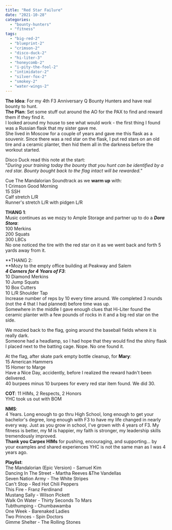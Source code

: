 ```yaml
---
title: "Red Star Failure"
date: "2021-10-28"
categories: 
  - "bounty-hunters"
  - "fitness"
tags: 
  - "big-red-2"
  - "blueprint-2"
  - "crimson-2"
  - "disco-duck-2"
  - "hi-liter-3"
  - "honeycomb-2"
  - "i-pity-the-fool-2"
  - "intimidator-2"
  - "silver-fox-2"
  - "smokey-2"
  - "water-wings-2"
---
```


**The Idea**: For my 4th F3 Anniversary Q Bounty Hunters and have real bounty to hunt.  
**The Plan**: Set some stuff out around the AO for the PAX to find and reward them if they find it.  
I looked around my house to see what would work - the first thing I found was a Russian flask that my sister gave me.  
She lived in Moscow for a couple of years and gave me this flask as a souvenir. Since there was a red star on the flask, I put red stars on an old tire and a ceramic planter, then hid them all in the darkness before the workout started.

Disco Duck read this note at the start:  
"_During your training today the bounty that you hunt can be identified by a red star. Bounty bought back to the flag intact will be rewarded."_

Cue The Mandalorian Soundtrack as we **warm up** with:  
1 Crimson Good Morning  
15 SSH  
Calf stretch L/R  
Runner's stretch L/R with pidgen L/R

**THANG 1**:  
Music continues as we mozy to Ample Storage and partner up to do a **_Dora Stora_**:  
100 Merkins  
200 Squats  
300 LBCs  
No one noticed the tire with the red star on it as we went back and forth 5 yards away from it.

**THANG 2:  
**Mozy to the empty office building at Peakway and Salem  
**_4 Corners for 4 Years of F3_**:  
10 Diamond Merkins  
10 Jump Squats  
10 Box Cutters  
10 L/R Shoulder Tap  
Increase number of reps by 10 every time around. We completed 3 rounds (not the 4 that I had planned) before time was up.  
Somewhere in the middle I gave enough clues that Hi-Liter found the ceramic planter with a few pounds of rocks in it and a big red star on the side.

We mozied back to the flag, going around the baseball fields where it is really dark.  
Someone had a headlamp, so I had hope that they would find the shiny flask I placed next to the batting cage. Nope. No one found it.

At the flag, after skate park empty bottle cleanup, for **Mary**:  
15 American Hammers  
15 Homer to Marge  
Have a Nice Day, accidently, before I realized the reward hadn't been delivered.  
40 burpees minus 10 burpees for every red star item found. We did 30.

**COT**: 11 HIMs, 2 Respects, 2 Honors  
YHC took us out with BOM

**NMS**:  
4 Years. Long enough to go thru High School, long enough to get your bachelor's degree, long enough with F3 to have my life changed in nearly every way. Just as you grow in school, I've grown with 4 years of F3. My fitness is better, my M is happier, my faith is stronger, my leadership skills tremendously improved.  
**Thank you Carpex HIMs** for pushing, encouraging, and supporting... by your examples and shared experiences YHC is not the same man as I was 4 years ago.

**Playlist**:  
The Mandalorian (Epic Version) - Samuel Kim  
Dancing In The Street - Martha Reeves &The Vandellas  
Seven Nation Army - The White Stripes  
Can't Stop - Red Hot Chili Peppers  
This Fire - Franz Ferdinand  
Mustang Sally - Wilson Pickett  
Walk On Water - Thirty Seconds To Mars  
Tubthumping - Chumbawamba  
One Week - Barenaked Ladies  
Two Princes - Spin Doctors  
Gimme Shelter - The Rolling Stones
